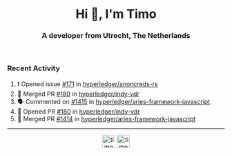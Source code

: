 <h1 align="center">Hi 👋, I'm Timo</h1>
<h3 align="center">A developer from Utrecht, The Netherlands</h3>
<br/>
<!-- https://github.com/rahuldkjain/github-profile-readme-generator --!>

<!--  <p align="left"><img src="https://github-readme-stats.vercel.app/api?username=timoglastra&show_icons=true&count_private=true&" alt="timoglastra" /></p> --!>

<!--
Github language stats
<p align="left"><img src="https://github-readme-stats.vercel.app/api/top-langs/?username=timoglastra&layout=compact" alt="timoglastra" /><p>
-->

<!-- Codestats language stats -->
<!-- <p align="left"><img src="https://codestats-readme.vercel.app/api/top-langs/?username=timoglastra&layout=compact&language_count=12" alt="timoglastra" /><p>    --!>
  
<h3>Recent Activity</h3>

<!--START_SECTION:activity-->
1. ❗️ Opened issue [#171](https://github.com/hyperledger/anoncreds-rs/issues/171) in [hyperledger/anoncreds-rs](https://github.com/hyperledger/anoncreds-rs)
2. 🎉 Merged PR [#180](https://github.com/hyperledger/indy-vdr/pull/180) in [hyperledger/indy-vdr](https://github.com/hyperledger/indy-vdr)
3. 🗣 Commented on [#1415](https://github.com/hyperledger/aries-framework-javascript/issues/1415) in [hyperledger/aries-framework-javascript](https://github.com/hyperledger/aries-framework-javascript)
4. 💪 Opened PR [#180](https://github.com/hyperledger/indy-vdr/pull/180) in [hyperledger/indy-vdr](https://github.com/hyperledger/indy-vdr)
5. 🎉 Merged PR [#1414](https://github.com/hyperledger/aries-framework-javascript/pull/1414) in [hyperledger/aries-framework-javascript](https://github.com/hyperledger/aries-framework-javascript)
<!--END_SECTION:activity-->

---

<p align="center">
<a href="https://twitter.com/timoglastra" target="blank"><img align="center" src="https://cdn.jsdelivr.net/npm/simple-icons@3.0.1/icons/twitter.svg" alt="timoglastra" height="30" width="30" /></a>
<a href="https://linkedin.com/in/timoglastra" target="blank"><img align="center" src="https://cdn.jsdelivr.net/npm/simple-icons@3.0.1/icons/linkedin.svg" alt="timoglastra" height="30" width="30" /></a>
</p>



